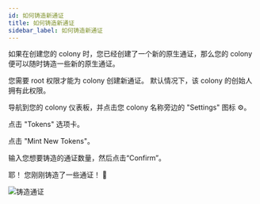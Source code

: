 ```yaml
---
id: 如何铸造新通证
title: 如何铸造新通证
sidebar_label: 如何铸造新通证
---
```


如果在创建您的 colony 时，您已经创建了一个新的原生通证，那么您的 colony 便可以随时铸造一些新的原生通证。

您需要 root 权限才能为 colony 创建新通证。 默认情况下，该 colony 的创始人拥有此权限。

导航到您的 colony 仪表板，并点击您 colony 名称旁边的 "Settings" 图标 ⚙。

点击 "Tokens" 选项卡。

点击 "Mint New Tokens"。

输入您想要铸造的通证数量，然后点击“Confirm”。

耶！ 您刚刚铸造了一些通证！ 🎉

![铸造通证](assets/how-to-mint-tokens/1.gif)

